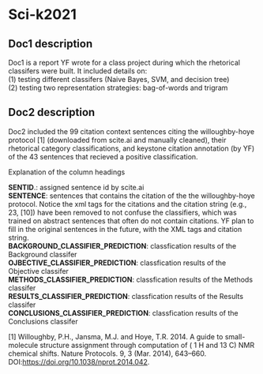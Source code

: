 # Sci-k2021

## Doc1 description
Doc1 is a report YF wrote for a class project during which the rhetorical classifers were built. It included details on:  
(1) testing different classifers (Naive Bayes, SVM, and decision tree)   
(2) testing two representation strategies: bag-of-words and trigram  

## Doc2 description
Doc2 included the 99 citation context sentences citing the willoughby-hoye protocol [1] (downloaded from scite.ai and manually cleaned), their rhetorical category classifications, and keystone citation annotation (by YF) of the 43 sentences that recieved a positive classification.  

Explanation of the column headings  
  
**SENTID**.: assigned sentence id by scite.ai  
**SENTENCE**: sentences that contains the citation of the the willoughby-hoye protocol. Notice the xml tags for the citations and the citation string (e.g., 23, [10]) have been removed to not confuse the classifiers, which was trained on abstract sentences that often do not contain citations. YF plan to fill in the original sentences in the future, with the XML tags and citation string.  
**BACKGROUND_CLASSIFIER_PREDICTION**: classfication results of the Background classifer  
**OJBECTIVE_CLASSIFIER_PREDICTION**: classfication results of the Objective classifer  
**METHODS_CLASSIFIER_PREDICTION**: classfication results of the Methods classifer  
**RESULTS_CLASSIFIER_PREDICTION**: classfication results of the Results classifer  
**CONCLUSIONS_CLASSIFIER_PREDICTION**: classfication results of the Conclusions classifer  

[1] Willoughby, P.H., Jansma, M.J. and Hoye, T.R. 2014. A guide to small-molecule structure assignment through computation of ( 1 H and 13 C) NMR chemical shifts. Nature Protocols. 9, 3 (Mar. 2014), 643–660. DOI:https://doi.org/10.1038/nprot.2014.042.
